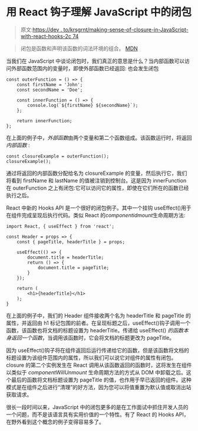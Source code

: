 # 用 React 钩子理解 JavaScript 中的闭包

> 原文:[https://dev . to/krsgrnt/making-sense-of-closure-in-JavaScript-with-react-hooks-2c 74](https://dev.to/krsgrnt/making-sense-of-closure-in-javascript-with-react-hooks-2c74)

> 闭包是函数和声明该函数的词法环境的组合。 [MDN](https://developer.mozilla.org/en-US/docs/Web/JavaScript/Closures)

当我们在 JavaScript 中谈论闭包时，我们真正的意思是什么？当内部函数可以访问外部函数范围内的变量时，即使外部函数已经返回:
也会发生闭包

```
const outerFunction = () => {
    const firstName = 'John';
    const secondName = 'Doe';

    const innerFunction = () => {
        console.log(`${firstName} ${secondName}`);
    };

    return innerFunction;
}; 
```

在上面的例子中，*外部函数*由两个变量和第二个函数组成。该函数运行时，将返回*内部函数* :

```
const closureExample = outerFunction();
closureExample(); 
```

通过将返回的内部函数分配给名为 closureExample 的变量，然后执行它，我们将看到 firstName 和 lastName 的值被注销到控制台。这是因为 innerFunction 在 outerFunction 之上有闭包:它可以访问它的属性，即使在它们所在的函数已经执行之后。

React 中新的 Hooks API 是一个很好的闭包例子。其中一个挂钩 useEffect()用于在组件完成呈现后执行代码。类似 React 的*componentidmount*生命周期方法:

```
import React, { useEffect } from 'react';

const Header = props => {
    const { pageTitle, headerTitle } = props;

    useEffect(() => {
        document.title = headerTitle;
        return () => {
            document.title = pageTitle;
        }
    });

    return (
        <h1>{headerTitle}</h1>
    );
} 
```

在上面的例子中，我们的 Header 组件接收两个名为 headerTitle 和 pageTitle 的属性，并返回由 h1 标记包围的前者。在呈现标题之后，useEffect()钩子调用一个函数，该函数也将文档的标题设置为 headerTitle。传递给 useEffect() *的函数本身返回一个函数*，当调用该函数时，它会将文档的标题更改为 pageTitle。

因为 useEffect()钩子将在组件返回后运行传递给它的函数，但是该函数将文档的标题设置为该组件范围内的属性，所以我们可以说它对组件的属性有闭包。closure 的第二个实例发生在 React 调用从该函数返回的函数时，这将发生在组件以类似于 *componentWillUnmount* 生命周期方法的方式从 DOM 中卸载之后。这个最后的函数将文档标题设置为 pageTitle 的值，也作用于早已返回的组件。这种模式是在组件之后进行“清理”的好方法，因为您可以将值重置为默认值或取消出站获取请求。

很长一段时间以来，JavaScript 中的闭包更多的是在工作面试中抓住开发人员的一个问题，而不是该语言具有实用价值的一个特性。有了 React 的 Hooks API，在野外看到这个概念的例子变得容易多了。
